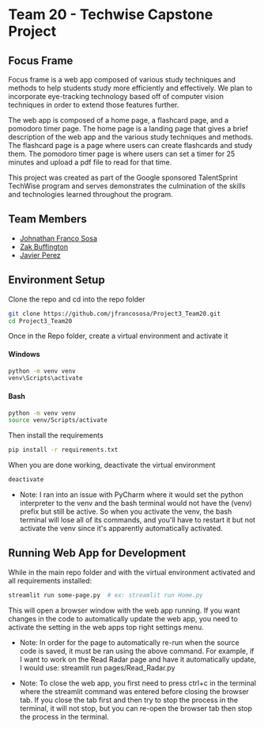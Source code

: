 # Team 20 - Techwise Capstone Project

## Focus Frame
Focus frame is a web app composed of various study techniques and methods to help students study more efficiently and 
effectively. We plan to incorporate eye-tracking technology based off of computer vision techniques in order to extend 
those features further. 

The web app is composed of a home page, a flashcard page, and a pomodoro timer page.
The home page is a landing page that gives a brief description of the web app and the various study techniques and 
methods. The flashcard page is a page where users can create flashcards and study them. The pomodoro timer page is 
where users can set a timer for 25 minutes and upload a pdf file to read for that time.

This project was created as part of the Google sponsored TalentSprint TechWise program and serves demonstrates the 
culmination of the skills and technologies learned throughout the program.

## Team Members
- [Johnathan Franco Sosa]()
- [Zak Buffington]()
- [Javier Perez]()

## Environment Setup
Clone the repo and cd into the repo folder
```bash
git clone https://github.com/jfrancososa/Project3_Team20.git
cd Project3_Team20
```
Once in the Repo folder, create a virtual environment and activate it
#### Windows
```bash
python -m venv venv
venv\Scripts\activate
```
#### Bash 
```bash
python -m venv venv
source venv/Scripts/activate
```
Then install the requirements
```bash
pip install -r requirements.txt
```

When you are done working, deactivate the virtual environment
```bash
deactivate
```

* Note: I ran into an issue with PyCharm where it would set the python interpreter to the venv and the bash terminal would not have the (venv) prefix but still be active. So when you activate the venv, the bash terminal will lose all of its commands, and you'll have to restart it but not activate the venv since it's apparently automatically activated.

## Running Web App for Development
While in the main repo folder and with the virtual environment activated and all requirements installed:
```bash
streamlit run some-page.py  # ex: streamlit run Home.py
```
This will open a browser window with the web app running. If you want changes in the code to automatically
update the web app, you need to activate the setting in the web apps top right settings menu.

* Note: In order for the page to automatically re-run when the source code is saved, it must be ran using the above
command. For example, if I want to work on the Read Radar page and have it automatically update, I would use:
streamlit run pages/Read_Radar.py


* Note: To close the web app, you first need to press ctrl+c in the terminal where the streamlit command was entered 
before closing the browser tab. If you close the tab first and then try to stop the process in the terminal, it will
not stop, but you can re-open the browser tab then stop the process in the terminal.